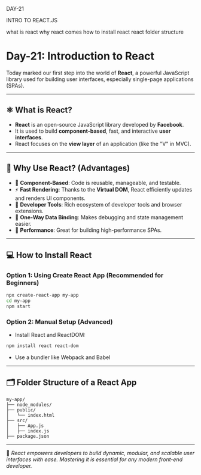 DAY-21 

INTRO TO REACT.JS

what is react
why react comes
how to install react
react folder structure

# Day-21: Introduction to React

Today marked our first step into the world of **React**, a powerful JavaScript library used for building user interfaces, especially single-page applications (SPAs).

---

## ⚛️ What is React?

* **React** is an open-source JavaScript library developed by **Facebook**.
* It is used to build **component-based**, fast, and interactive **user interfaces**.
* React focuses on the **view layer** of an application (like the "V" in MVC).

---

## 🌟 Why Use React? (Advantages)

* 🔄 **Component-Based**: Code is reusable, manageable, and testable.
* ⚡ **Fast Rendering**: Thanks to the **Virtual DOM**, React efficiently updates and renders UI components.
* 🔧 **Developer Tools**: Rich ecosystem of developer tools and browser extensions.
* 🔗 **One-Way Data Binding**: Makes debugging and state management easier.
* 🚀 **Performance**: Great for building high-performance SPAs.

---

## 💻 How to Install React

### Option 1: Using Create React App (Recommended for Beginners)

```bash
npx create-react-app my-app
cd my-app
npm start
```

### Option 2: Manual Setup (Advanced)

* Install React and ReactDOM:

```bash
npm install react react-dom
```

* Use a bundler like Webpack and Babel

---

## 🗂️ Folder Structure of a React App

```
my-app/
├── node_modules/
├── public/
│   └── index.html
├── src/
│   ├── App.js
│   ├── index.js
├── package.json
```

---

📌 *React empowers developers to build dynamic, modular, and scalable user interfaces with ease. Mastering it is essential for any modern front-end developer.*
